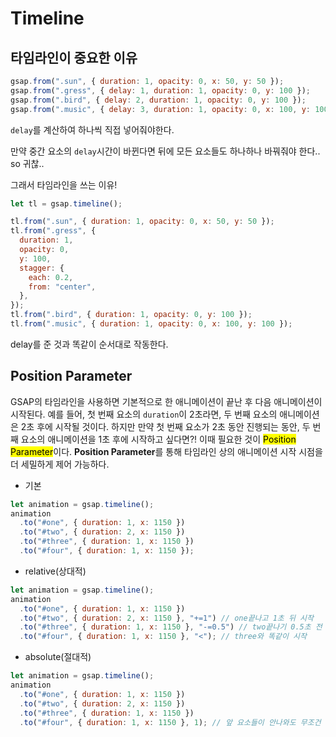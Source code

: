 # Timeline

## 타임라인이 중요한 이유

```jsx
gsap.from(".sun", { duration: 1, opacity: 0, x: 50, y: 50 });
gsap.from(".gress", { delay: 1, duration: 1, opacity: 0, y: 100 });
gsap.from(".bird", { delay: 2, duration: 1, opacity: 0, y: 100 });
gsap.from(".music", { delay: 3, duration: 1, opacity: 0, x: 100, y: 100 });
```

`delay`를 계산하여 하나씩 직접 넣어줘야한다.

만약 중간 요소의 `delay`시간이 바뀐다면 뒤에 모든 요소들도 하나하나 바꿔줘야 한다.. so 귀찮..

그래서 타임라인을 쓰는 이유!

```jsx
let tl = gsap.timeline();

tl.from(".sun", { duration: 1, opacity: 0, x: 50, y: 50 });
tl.from(".gress", {
  duration: 1,
  opacity: 0,
  y: 100,
  stagger: {
    each: 0.2,
    from: "center",
  },
});
tl.from(".bird", { duration: 1, opacity: 0, y: 100 });
tl.from(".music", { duration: 1, opacity: 0, x: 100, y: 100 });
```

delay를 준 것과 똑같이 순서대로 작동한다.

## Position Parameter

GSAP의 타임라인을 사용하면 기본적으로 한 애니메이션이 끝난 후 다음 애니메이션이 시작된다. 예를 들어, 첫 번째 요소의 `duration`이 2초라면, 두 번째 요소의 애니메이션은 2초 후에 시작될 것이다. 하지만 만약 첫 번째 요소가 2초 동안 진행되는 동안, 두 번째 요소의 애니메이션을 1초 후에 시작하고 싶다면?! 이때 필요한 것이 <mark>Position Parameter</mark>이다. **Position Parameter**를 통해 타임라인 상의 애니메이션 시작 시점을 더 세밀하게 제어 가능하다.

- 기본

```jsx
let animation = gsap.timeline();
animation
  .to("#one", { duration: 1, x: 1150 })
  .to("#two", { duration: 2, x: 1150 })
  .to("#three", { duration: 1, x: 1150 })
  .to("#four", { duration: 1, x: 1150 });
```

- relative(상대적)

```jsx
let animation = gsap.timeline();
animation
  .to("#one", { duration: 1, x: 1150 })
  .to("#two", { duration: 2, x: 1150 }, "+=1") // one끝나고 1초 뒤 시작
  .to("#three", { duration: 1, x: 1150 }, "-=0.5") // two끝나기 0.5초 전 시작
  .to("#four", { duration: 1, x: 1150 }, "<"); // three와 똑같이 시작
```

- absolute(절대적)

```jsx
let animation = gsap.timeline();
animation
  .to("#one", { duration: 1, x: 1150 })
  .to("#two", { duration: 2, x: 1150 })
  .to("#three", { duration: 1, x: 1150 })
  .to("#four", { duration: 1, x: 1150 }, 1); // 앞 요소들이 안나와도 무조건 1초부터 시작
```
